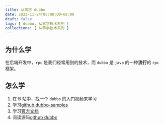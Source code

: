 ```yaml
---
title: 从零学 dubbo
date: 2023-11-24T08:00:00+08:00
draft: false
tags: [ dubbo, 从零学技术系列 ]
collections: [ 从零学技术系列 ]
---
```


## 为什么学

在后端开发中，`rpc` 是我们经常用到的技术，而 `dubbo` 是 `java` 的一种**流行**的 `rpc` 框架。

## 怎么学

1. 在 B 站中，找一个 `dubbo` 的入门视频来学习
2. 学习[github dubbo-samples](https://github.com/apache/dubbo-samples)
3. 学习[官方文档](https://cn.dubbo.apache.org/zh-cn/overview/mannual/java-sdk/)
4. 阅读源码[github dubbo](https://github.com/apache/dubbo)

